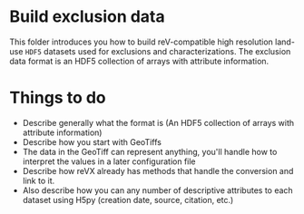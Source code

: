 Build exclusion data
===
This folder introduces you how to build reV-compatible high resolution 
land-use `HDF5` datasets used for exclusions and characterizations.
The exclusion data format is an HDF5 collection of arrays with 
attribute information. 

Things to do
===
- Describe generally what the format is (An HDF5 collection of arrays with attribute information)
- Describe how you start with GeoTiffs
- The data in the GeoTiff can represent anything, you'll handle how to interpret the values
  in a later configuration file
- Describe how reVX already has methods that handle the conversion and link to it.
- Also describe how you can any number of descriptive attributes to each dataset using H5py (creation date, source, citation, etc.)
